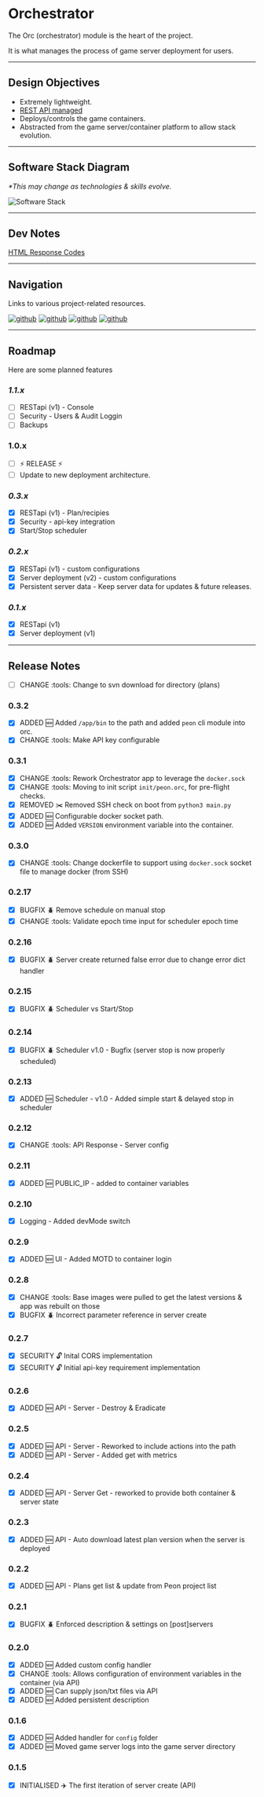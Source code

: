 # Orchestrator

The Orc (orchestrator) module is the heart of the project.

It is what manages the process of game server deployment for users.

---

## Design Objectives

- Extremely lightweight.
- [REST API managed](../guides/02_rest_api.md)
- Deploys/controls the game containers.
- Abstracted from the game server/container platform to allow stack evolution.

---

## Software Stack Diagram

*\*This may change as technologies & skills evolve.*

![Software Stack](../images/diagrams/diagram_orc.png)

---

## Dev Notes

[HTML Response Codes](https://www.restapitutorial.com/httpstatuscodes.html)

---

## Navigation

Links to various project-related resources.

[![github](../../images/buttons/button_github.svg)](https://github.com/the-peon-project/peon-orc)
[![github](../../images/buttons/button_bug.svg)](https://github.com/the-peon-project/peon-orc/issues/new/choose)
[![github](../../images/buttons/button_changelog.svg)](../development/release_notes/01_orchestrator.md)
[![github](../../images/buttons/button_docker.svg)](https://hub.docker.com/repository/docker/umlatt/peon.orc/general)

---

## Roadmap

Here are some planned features

### *1.1.x*

- [ ] RESTapi (v1) - Console
- [ ] Security - Users & Audit Loggin
- [ ] Backups

### 1.0.x

- [ ] :zap: RELEASE :zap:
- [ ] Update to new deployment architecture.

### *0.3.x*

- [x] RESTapi (v1) - Plan/recipies
- [x] Security - api-key integration
- [x] Start/Stop scheduler
  
### *0.2.x*

- [x] RESTapi (v1) - custom configurations
- [x] Server deployment (v2) - custom configurations
- [x] Persistent server data - Keep server data for updates & future releases.

### *0.1.x*

- [x] RESTapi (v1)
- [x] Server deployment (v1)

---

## Release Notes

- [ ] CHANGE :tools: Change to svn download for directory (plans)

### 0.3.2

- [x] ADDED :new: Added `/app/bin` to the path and added `peon` cli module into orc.
- [x] CHANGE :tools: Make API key configurable

### 0.3.1

- [x] CHANGE :tools: Rework Orchestrator app to leverage the `docker.sock`
- [x] CHANGE :tools: Moving to init script `init/peon.orc`, for pre-flight checks.
- [x] REMOVED :scissors: Removed SSH check on boot from `python3 main.py`
- [x] ADDED :new: Configurable docker socket path.
- [x] ADDED :new: Added `VERSION` environment variable into the container.

### 0.3.0

- [x] CHANGE :tools: Change dockerfile to support using `docker.sock` socket file to manage docker (from SSH)

### 0.2.17

- [x] BUGFIX :beetle: Remove schedule on manual stop
- [x] CHANGE :tools: Validate epoch time input for scheduler epoch time

### 0.2.16

- [x] BUGFIX :beetle: Server create returned false error due to change error dict handler

### 0.2.15

- [x] BUGFIX :beetle: Scheduler vs Start/Stop

### 0.2.14

- [x] BUGFIX :beetle: Scheduler v1.0 - Bugfix (server stop is now properly scheduled)

### 0.2.13

- [x] ADDED :new: Scheduler - v1.0 - Added simple start & delayed stop in scheduler

### 0.2.12

- [x] CHANGE :tools: API Response - Server config

### 0.2.11

- [x] ADDED :new: PUBLIC_IP - added to container variables

### 0.2.10

- [x] Logging - Added devMode switch

### 0.2.9

- [x] ADDED :new: UI - Added MOTD to container login

### 0.2.8

- [x] CHANGE :tools:  Base images were pulled to get the latest versions & app was rebuilt on those
- [x] BUGFIX :beetle: Incorrect parameter reference in server create

### 0.2.7

- [x] SECURITY :unlock: Inital CORS implementation
- [x] SECURITY :unlock: Initial api-key requirement implementation

### 0.2.6

- [x] ADDED :new: API - Server - Destroy & Eradicate

### 0.2.5

- [x] ADDED :new: API - Server - Reworked to include actions into the path
- [x] ADDED :new: API - Server - Added get with metrics

### 0.2.4

- [x] ADDED :new: API - Server Get - reworked to provide both container & server state

### 0.2.3

- [x] ADDED :new: API - Auto download latest plan version when the server is deployed

### 0.2.2

- [x] ADDED :new: API - Plans get list & update from Peon project list

### 0.2.1

- [x] BUGFIX :beetle: Enforced description & settings on [post]servers

### 0.2.0

- [x] ADDED :new: Added custom config handler
- [x] CHANGE :tools: Allows configuration of environment variables in the container (via API)
- [x] ADDED :new: Can supply json/txt files via API
- [x] ADDED :new: Added persistent description

### 0.1.6

- [x] ADDED :new: Added handler for `config` folder
- [x] ADDED :new: Moved game server logs into the game server directory

### 0.1.5

- [x] INITIALISED :airplane: The first iteration of server create (API)
